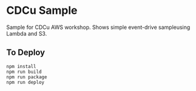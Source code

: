 # CDCu Sample
Sample for CDCu AWS workshop. Shows simple event-drive sampleusing Lambda and S3.

## To Deploy
```
npm install
npm run build
npm run package
npm run deploy
```
